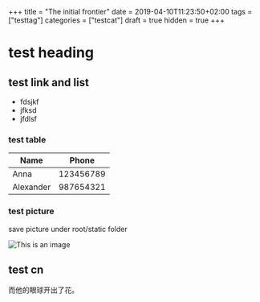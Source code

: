 +++
title = "The initial frontier"
date = 2019-04-10T11:23:50+02:00
tags = ["testtag"]
categories = ["testcat"]
draft = true
hidden = true
+++

# test heading

## test link and list

- fdsjkf
- jfksd
- jfdlsf

### test table


|    Name   |   Phone   |
|-----------|-----------|
| Anna      | 123456789 |
| Alexander | 987654321 |


### test picture 

save picture under root/static folder

![This is an image](/image.png) 

## test cn

而他的眼球开出了花。
